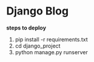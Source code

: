 Django Blog
======

**steps to deploy**
1) pip install -r requirements.txt
2) cd django_project
3) python manage.py runserver
